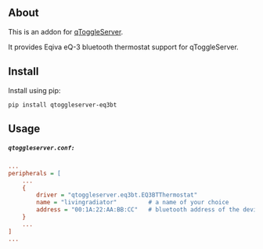 ## About

This is an addon for [qToggleServer](https://github.com/qtoggle/qtoggleserver).

It provides Eqiva eQ-3 bluetooth thermostat support for qToggleServer.


## Install

Install using pip:

    pip install qtoggleserver-eq3bt


## Usage

##### `qtoggleserver.conf:`
``` ini
...
peripherals = [
    ...
    {
        driver = "qtoggleserver.eq3bt.EQ3BTThermostat"
        name = "livingradiator"         # a name of your choice
        address = "00:1A:22:AA:BB:CC"   # bluetooth address of the device
    }
    ...
]
...
```

